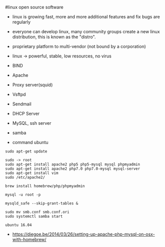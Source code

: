 #linux open source software
- linux is growing fast, more and more additional features and fix bugs are regularly
- everyone can develop linux, many community groups create a new linux distribution, this is known as the "distro".
- proprietary platform to multi-vendor (not bound by a corporation)
- linux -> powerful, stable, low resources, no virus

- BIND
- Apache
- Proxy server(squid)
- Vsftpd
- Sendmail
- DHCP Server
- MySQL, ssh server
- samba

- command ubuntu
````
sudo apt-get update

sudo -> root
sudo apt-get install apache2 php5 php5-mysql mysql phpmyadmin
sudo apt-get install apache2 php7.0 php7.0-mysql mysql-server
sudo apt-get install vim
sudo /etc/apache2/
````
````
brew install homebrew/php/phpmyadmin
````
````
mysql -u root -p
````
````
mysqld_safe --skip-grant-tables &
````
````
sudo mv smb.conf smb.conf.ori
sudo systemctl samba start
````
````
ubuntu 16.04
````
- https://diegoe.be/2014/03/26/setting-up-apache-php-mysql-on-osx-with-homebrew/